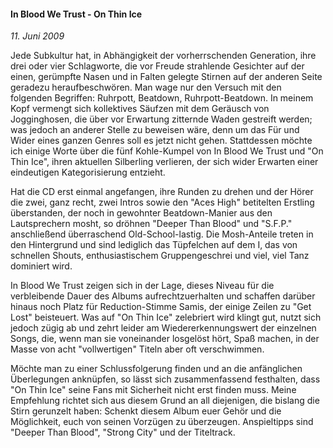 #### In Blood We Trust - On Thin Ice

_11. Juni 2009_

Jede Subkultur hat, in Abhängigkeit der vorherrschenden Generation, ihre drei oder vier Schlagworte, die vor Freude strahlende Gesichter auf der einen, gerümpfte Nasen und in Falten gelegte Stirnen auf der anderen Seite geradezu heraufbeschwören. Man wage nur den Versuch mit den folgenden Begriffen: Ruhrpott, Beatdown, Ruhrpott-Beatdown. In meinem Kopf vermengt sich kollektives Säufzen mit dem Geräusch von Jogginghosen, die über vor Erwartung zitternde Waden gestreift werden; was jedoch an anderer Stelle zu beweisen wäre, denn um das Für und Wider eines ganzen Genres soll es jetzt nicht gehen. Stattdessen möchte ich einige Worte über die fünf Kohle-Kumpel von In Blood We Trust und "On Thin Ice", ihren aktuellen Silberling verlieren, der sich wider Erwarten einer eindeutigen Kategorisierung entzieht.

Hat die CD erst einmal angefangen, ihre Runden zu drehen und der Hörer die zwei, ganz recht, zwei Intros sowie den "Aces High" betitelten Erstling überstanden, der noch in gewohnter Beatdown-Manier aus den Lautsprechern mosht, so dröhnen "Deeper Than Blood" und "S.F.P." anschließend überraschend Old-School-lastig. Die Mosh-Anteile treten in den Hintergrund und sind lediglich das Tüpfelchen auf dem I, das von schnellen Shouts, enthusiastischem Gruppengeschrei und viel, viel Tanz dominiert wird.

In Blood We Trust zeigen sich in der Lage, dieses Niveau für die verbleibende Dauer des Albums aufrechtzuerhalten und schaffen darüber hinaus noch Platz für Reduction-Stimme Samis, der einige Zeilen zu "Get Lost" beisteuert. Was auf "On Thin Ice" zelebriert wird klingt gut, nutzt sich jedoch zügig ab und zehrt leider am Wiedererkennungswert der einzelnen Songs, die, wenn man sie voneinander losgelöst hört, Spaß machen, in der Masse von acht "vollwertigen" Titeln aber oft verschwimmen.

Möchte man zu einer Schlussfolgerung finden und an die anfänglichen Überlegungen anknüpfen, so lässt sich zusammenfassend festhalten, dass "On Thin Ice" seine Fans mit Sicherheit nicht erst finden muss. Meine Empfehlung richtet sich aus diesem Grund an all diejenigen, die bislang die Stirn gerunzelt haben: Schenkt diesem Album euer Gehör und die Möglichkeit, euch von seinen Vorzügen zu überzeugen. Anspieltipps sind "Deeper Than Blood", "Strong City" und der Titeltrack.
